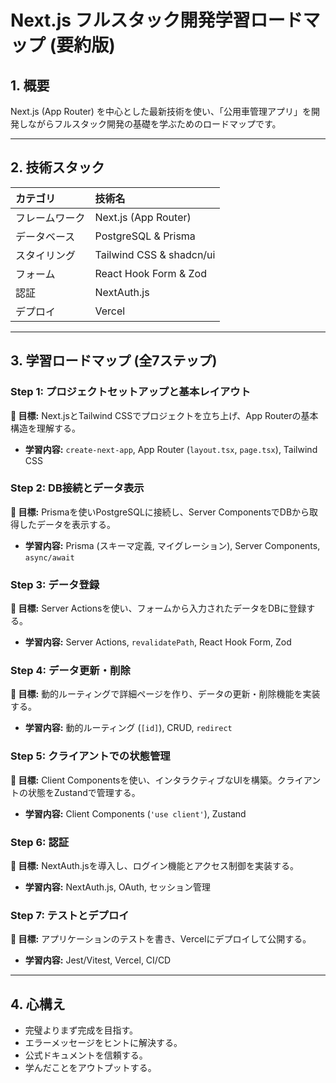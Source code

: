 # Next.js フルスタック開発学習ロードマップ (要約版)

## 1. 概要
Next.js (App Router) を中心とした最新技術を使い、「公用車管理アプリ」を開発しながらフルスタック開発の基礎を学ぶためのロードマップです。

---

## 2. 技術スタック

| カテゴリ | 技術名 |
| :--- | :--- |
| フレームワーク | Next.js (App Router) |
| データベース | PostgreSQL & Prisma |
| スタイリング | Tailwind CSS & shadcn/ui |
| フォーム | React Hook Form & Zod |
| 認証 | NextAuth.js |
| デプロイ | Vercel |

---

## 3. 学習ロードマップ (全7ステップ)

### Step 1: プロジェクトセットアップと基本レイアウト
**🎯 目標:** Next.jsとTailwind CSSでプロジェクトを立ち上げ、App Routerの基本構造を理解する。

- **学習内容:** `create-next-app`, App Router (`layout.tsx`, `page.tsx`), Tailwind CSS

### Step 2: DB接続とデータ表示
**🎯 目標:** Prismaを使いPostgreSQLに接続し、Server ComponentsでDBから取得したデータを表示する。

- **学習内容:** Prisma (スキーマ定義, マイグレーション), Server Components, `async/await`

### Step 3: データ登録
**🎯 目標:** Server Actionsを使い、フォームから入力されたデータをDBに登録する。

- **学習内容:** Server Actions, `revalidatePath`, React Hook Form, Zod

### Step 4: データ更新・削除
**🎯 目標:** 動的ルーティングで詳細ページを作り、データの更新・削除機能を実装する。

- **学習内容:** 動的ルーティング (`[id]`), CRUD, `redirect`

### Step 5: クライアントでの状態管理
**🎯 目標:** Client Componentsを使い、インタラクティブなUIを構築。クライアントの状態をZustandで管理する。

- **学習内容:** Client Components (`'use client'`), Zustand

### Step 6: 認証
**🎯 目標:** NextAuth.jsを導入し、ログイン機能とアクセス制御を実装する。

- **学習内容:** NextAuth.js, OAuth, セッション管理

### Step 7: テストとデプロイ
**🎯 目標:** アプリケーションのテストを書き、Vercelにデプロイして公開する。

- **学習内容:** Jest/Vitest, Vercel, CI/CD

---

## 4. 心構え
- 完璧よりまず完成を目指す。
- エラーメッセージをヒントに解決する。
- 公式ドキュメントを信頼する。
- 学んだことをアウトプットする。